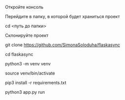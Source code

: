
Откройте консоль

Перейдите в папку, в которой будет храниться проект

cd <путь до папки>

Склонируйте проект


git clone https://github.com/SimonaSoloduha/flaskasync

cd flaskasync 

python3 -m venv venv

source venv/bin/activate

pip3 install -r requirements.txt

python3 app.py run 
